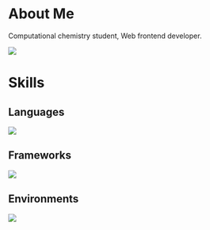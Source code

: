 # About Me

Computational chemistry student, Web frontend developer.

![](https://github-readme-stats.vercel.app/api/top-langs?username=s-inoue0108&show_icons=true&locale=en&layout=normal&bg_color=90,ffffff,000000)

# Skills

## Languages

![](https://skillicons.dev/icons?i=html,css,js,ts,py,bash,latex)

## Frameworks

![](https://skillicons.dev/icons?i=tailwind,nodejs,vue,solidjs,nuxtjs,astro,sklearn)

## Environments

![](https://skillicons.dev/icons?i=tailwind,nodejs,vue,solidjs,nuxtjs,astro,sklearn)
